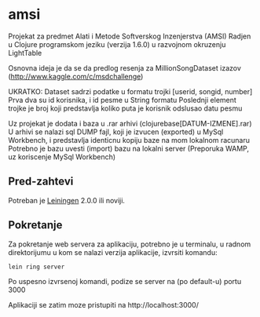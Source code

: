 # amsi

Projekat za predmet Alati i Metode Softverskog Inzenjerstva (AMSI)
Radjen u Clojure programskom jeziku (verzija 1.6.0) u razvojnom okruzenju LightTable

Osnovna ideja je da se da predlog resenja za MillionSongDataset izazov (http://www.kaggle.com/c/msdchallenge)

UKRATKO:
Dataset sadrzi podatke u formatu trojki [userid, songid, number]
Prva dva su id korisnika, i id pesme u String formatu
Poslednji element trojke je broj koji predstavlja koliko puta je korisnik odslusao datu pesmu

Uz projekat je dodata i baza u .rar arhivi (clojurebase[DATUM-IZMENE].rar)
U arhivi se nalazi sql DUMP fajl, koji je izvucen (exported) u MySql Workbench, i predstavlja identicnu kopiju baze na mom lokalnom racunaru
Potrebno je bazu uvesti (import) bazu na lokalni server (Preporuka WAMP, uz koriscenje MySql Workbench)

## Pred-zahtevi

Potreban je [Leiningen][] 2.0.0 ili noviji.

[leiningen]: https://github.com/technomancy/leiningen

## Pokretanje

Za pokretanje web servera za aplikaciju, potrebno je u terminalu,
u radnom direktorijumu u kom se nalazi verzija aplikacije, izvrsiti komandu:

    lein ring server

Po uspesno izvrsenoj komandi, podize se server na (po default-u) portu 3000

Aplikaciji se zatim moze pristupiti na http://localhost:3000/
